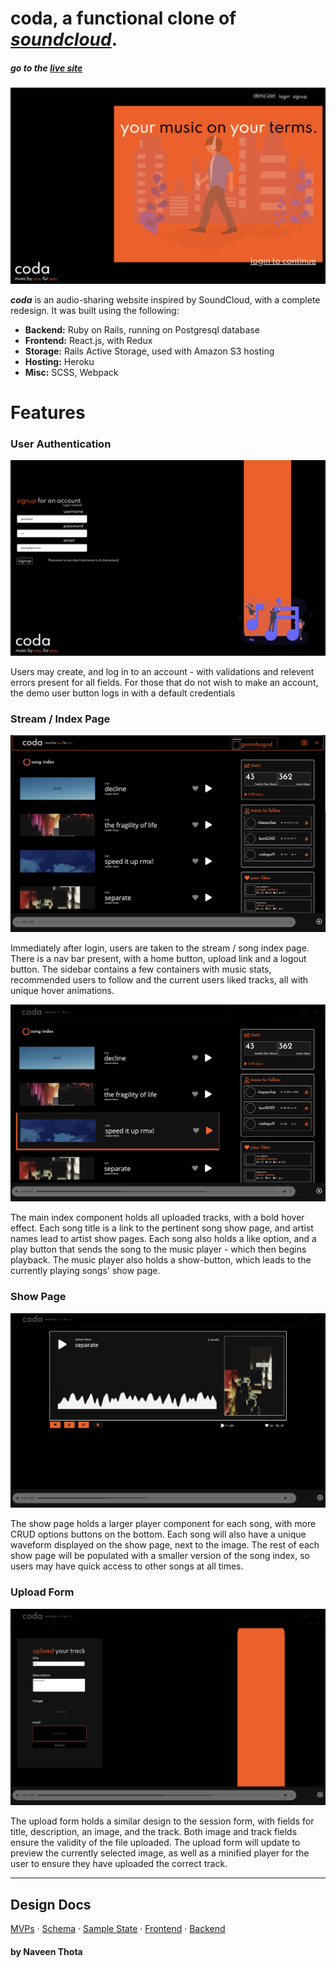 # **__coda__**, a functional clone of _[soundcloud](http://www.soundcloud.com/)_. 
##### go to the [live site](https://app-coda.herokuapp.com/#/)

![splash page](https://github.com/helloitsnaveen/coda/blob/master/readmeImages/SPLASHIMAGE.png)

_**coda**_ is an audio-sharing website inspired by SoundCloud, with a complete redesign. 
It was built using the following:
* **Backend:** Ruby on Rails, running on Postgresql database
* **Frontend:** React.js, with Redux
* **Storage:** Rails Active Storage, used with Amazon S3 hosting
* **Hosting:** Heroku       
* **Misc:** SCSS, Webpack                 

# Features 
### User Authentication 
![signup page](https://github.com/helloitsnaveen/coda/blob/master/readmeImages/SIGNUPIMAGE.png)  

Users may create, and log in to an account - with validations and relevent errors present for all fields. For those that do not wish to make an account, the demo user button logs in with a default credentials

### Stream / Index Page
![stream](https://github.com/helloitsnaveen/coda/blob/master/readmeImages/STREAMIMAGE.png)  

Immediately after login, users are taken to the stream / song index page. There is a nav bar present, with a home button, upload link and a logout button. The sidebar contains a few containers with music stats, recommended users to follow and the current users liked tracks, all with unique hover animations. 

![stream 2](https://github.com/helloitsnaveen/coda/blob/master/readmeImages/STREAM2IMAGE.png)  

The main index component holds all uploaded tracks, with a bold hover effect. Each song title is a link to the pertinent song show page, and artist names lead to artist show pages. Each song also holds a like option, and a play button that sends the song to the music player - which then begins playback. The music player also holds a show-button, which leads to the currently playing songs' show page.

### Show Page 
![show page](https://github.com/helloitsnaveen/coda/blob/master/readmeImages/SHOWIMAGE.png)  

The show page holds a larger player component for each song, with more CRUD options buttons on the bottom. Each song will also have a unique waveform displayed on the show page, next to the image. The rest of each show page will be populated with a smaller version of the song index, so users may have quick access to other songs at all times.

### Upload Form 
![upload form](https://github.com/helloitsnaveen/coda/blob/master/readmeImages/UPLOADIMAGE.png)  

The upload form holds a similar design to the session form, with fields for title, description, an image, and the track. Both image and track fields ensure the validity of the file uploaded. The upload form will update to preview the currently selected image, as well as a minified player for the user to ensure they have uploaded the correct track. 


--- 
## Design Docs
[MVPs](https://github.com/helloitsnaveen/coda/wiki/mvp-list) · [Schema](https://github.com/helloitsnaveen/coda/wiki/schema) · [Sample State](https://github.com/helloitsnaveen/coda/wiki/sample-state) · [Frontend](https://github.com/helloitsnaveen/coda/wiki/frontend-routes) · [Backend](https://github.com/helloitsnaveen/coda/wiki/backend-routes)

#### by Naveen Thota
